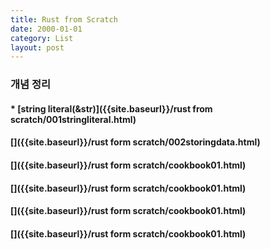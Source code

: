 ```yaml
---
title: Rust from Scratch
date: 2000-01-01
category: List
layout: post
---
```


### 개념 정리

#### * [string literal(&str)]({{site.baseurl}}/rust from scratch/001stringliteral.html)

#### []({{site.baseurl}}/rust form scratch/002storingdata.html)

#### []({{site.baseurl}}/rust form scratch/cookbook01.html)

#### []({{site.baseurl}}/rust form scratch/cookbook01.html)

#### []({{site.baseurl}}/rust form scratch/cookbook01.html)

#### []({{site.baseurl}}/rust form scratch/cookbook01.html)
